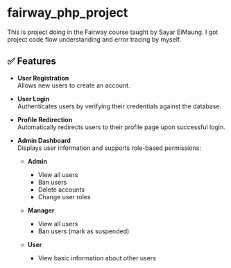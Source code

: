 # fairway_php_project
This is project doing in the Fairway course taught by Sayar EiMaung. I got project code flow understanding and error tracing by myself.

## ✅ Features
- **User Registration**  
  Allows new users to create an account.

- **User Login**  
  Authenticates users by verifying their credentials against the database.

- **Profile Redirection**  
  Automatically redirects users to their profile page upon successful login.

- **Admin Dashboard**  
  Displays user information and supports role-based permissions:

  - **Admin**  
    - View all users  
    - Ban users  
    - Delete accounts  
    - Change user roles

  - **Manager**  
    - View all users  
    - Ban users (mark as suspended)

  - **User**  
    - View basic information about other users
